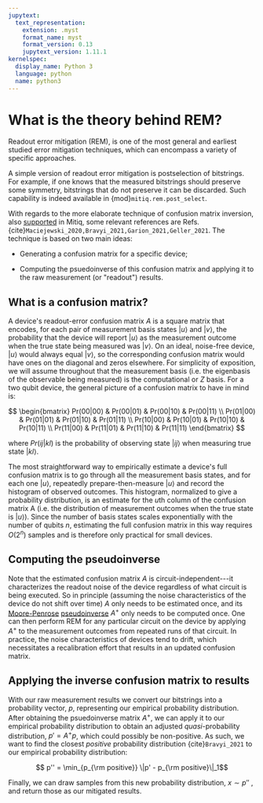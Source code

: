 ```yaml
---
jupytext:
  text_representation:
    extension: .myst
    format_name: myst
    format_version: 0.13
    jupytext_version: 1.11.1
kernelspec:
  display_name: Python 3
  language: python
  name: python3
---
```


# What is the theory behind REM?

Readout error mitigation (REM), is one of the most general and earliest studied error mitigation techniques, which can encompass a variety of specific approaches.

A simple version of readout error mitigation is postselection of bitstrings. For
example, if one knows that the measured bitstrings should preserve some
symmetry, bitstrings that do not preserve it can be discarded. Such capability 
is indeed available in {mod}`mitiq.rem.post_select`.

With regards to the more elaborate technique of confusion matrix inversion,
also [supported](rem-1-intro) in Mitiq, some relevant references are Refs. {cite}`Maciejewski_2020,Bravyi_2021,Garion_2021,Geller_2021`. The technique is based on two main ideas:

- Generating a confusion matrix for a specific device;

- Computing the psuedoinverse of this confusion matrix and applying it to the raw measurement (or "readout") results.

## What is a confusion matrix?

A device's readout-error confusion matrix $A$ is a square matrix that encodes, for each pair of measurement basis states $|u\rangle$ and $|v\rangle$, the probability that the device will report $|u\rangle$ as the measurement outcome when the true state being measured was $|v\rangle$. On an ideal, noise-free device, $|u\rangle$ would always equal $|v\rangle$, so the corresponding confusion matrix would have ones on the diagonal and zeros elsewhere. For simplicity of exposition, we will assume throughout that the measurement basis (i.e. the eigenbasis of the observable being measured) is the computational or $Z$ basis. For a two qubit device, the general picture of a confusion matrix to have in mind is:

$$
\begin{bmatrix}
Pr(00|00) & Pr(00|01) & Pr(00|10) & Pr(00|11) \\
Pr(01|00) & Pr(01|01) & Pr(01|10) & Pr(01|11) \\
Pr(10|00) & Pr(10|01) & Pr(10|10) & Pr(10|11) \\
Pr(11|00) & Pr(11|01) & Pr(11|10) & Pr(11|11)
\end{bmatrix}
$$


where $Pr(ij|kl)$ is the probability of observing state $|ij\rangle$ when measuring true state $|kl\rangle$. 

The most straightforward way to empirically estimate a device's full confusion matrix is to go through all the measurement basis states, and for each one $|u\rangle$, repeatedly prepare-then-measure $|u\rangle$ and record the histogram of observed outcomes. This histogram, normalized to give a probability distribution, is an estimate for the $u$th column of the confusion matrix A (i.e. the distribution of measurement outcomes when the true state is $|u\rangle$). Since the number of basis states scales exponentially with the number of qubits $n$, estimating the full confusion matrix in this way requires $O(2^n)$ samples and is therefore only practical for small devices. 

## Computing the pseudoinverse

Note that the estimated confusion matrix $A$ is circuit-independent---it characterizes the readout noise of the device regardless of what circuit is being executed. So in principle (assuming the noise characteristics of the device do not shift over time) $A$ only needs to be estimated once, and its [Moore-Penrose](https://en.wikipedia.org/wiki/Moore%E2%80%93Penrose_inverse) [pseudoinverse](https://numpy.org/doc/stable/reference/generated/numpy.linalg.pinv.html) $A^{+}$ only needs to be computed once. One can then perform REM for any particular circuit on the device by applying $A^{+}$ to the measurement outcomes from repeated runs of that circuit. In practice, the noise characteristics of devices tend to drift, which necessitates a recalibration effort that results in an updated confusion matrix.

## Applying the inverse confusion matrix to results

With our raw measurement results we convert our bitstrings into a probability vector, $p$, representing our empirical
probability distribution. After obtaining the psuedoinverse matrix $A^{+}$, we can apply it to our empirical probability
distribution to obtain an adjusted *quasi*-probability distribution, $p' = A^{+} p$, which could possibly be 
non-positive. As such, we want to find the closest *positive* probability distribution {cite}`Bravyi_2021` to our
empirical probability distribution:

 $$ p'' = \min_{p_{\rm positive}} \|p' - p_{\rm positive}\|_1$$

Finally, we can draw samples from this new probability distribution, $x \sim p''$ , and return those as our mitigated results.